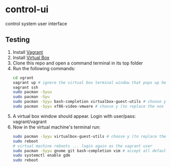 # control-ui
control system user interface

## Testing
1. Install [Vagrant](https://www.vagrantup.com/downloads)
1. Install [Virtual Box](https://www.virtualbox.org/wiki/Downloads)
1. Clone this repo and open a command terminal in its top folder
1. Run the following commands:
   ```bash
   cd vgrant
   vagrant up # ignore the virtual box terminal window that pops up here
   vagrant ssh
   sudo pacman -Syuu
   sudo pacman -Syu
   sudo pacman -Syyu bash-completion virtualbox-guest-utils # choose y (to replace the nox version)
   sudo pacman -Syyu xf86-video-vmware # choose y (to replace the nox version)
   
   ```
1. A virtual box window should appear. Login with user/pass: vagrant/vagrant
1. Now in the virtual machine's terminal run:
   ```bash
   sudo pacman -Syyu virtualbox-guest-utils # choose y (to replace the nox version)
   sudo reboot
   # virtual machine reboots ... login again as the vagrant user
   sudo pacman -Syyu gnome git bash-completion vim # accept all defaults
   sudo systemctl enable gdm
   sudo reboot
   ```
